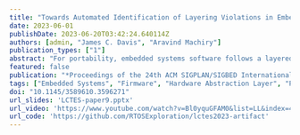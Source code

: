 ```yaml
---
title: "Towards Automated Identification of Layering Violations in Embedded Applications (WIP)"
date: 2023-06-01
publishDate: 2023-06-20T03:42:24.640114Z
authors: [admin, "James C. Davis", "Aravind Machiry"]
publication_types: ["1"]
abstract: "For portability, embedded systems software follows a layered design to reduce dependence on particular hardware behavior. We consider the problem of identifying layering violations: instances where the embedded application accesses non-adjacent layers. This paper presents our preliminary work to detect a class of layering violations called Non Conventional MMIO Accesses (NCMAs). We find them by searching for direct Memory Mapped Input Output (MMIO) accesses made outside of the Hardware Abstraction Layer (HAL). For evaluation, we curated a list of 988 applications spanning 5 Real Time Operating Systems (RTOSes) – the first large dataset of compilable embedded applications. Our system identified 369 NCMAs. We reported these issues to the corresponding developers and found interesting reasons for committing layering violations. We have open-sourced our tool and the collected dataset to foster future research."
featured: false
publication: "*Proceedings of the 24th ACM SIGPLAN/SIGBED International Conference on Languages, Compilers, and Tools for Embedded Systems (LCTES)*"
tags: ["Embedded Systems", "Firmware", "Hardware Abstraction Layer", "Portability", "Static Analysis"]
doi: "10.1145/3589610.3596271"
url_slides: 'LCTES-paper9.pptx'
url_video: 'https://www.youtube.com/watch?v=Bl0yquGFAM0&list=LL&index=4&t=3231s'
url_code: 'https://github.com/RTOSExploration/lctes2023-artifact'
---
```


